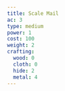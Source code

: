 ```yaml
---
title: Scale Mail
ac: 3
type: medium
power: 1
cost: 100
weight: 2
crafting:
  wood: 0
  cloth: 0
  hide: 2
  metal: 4
---
```


